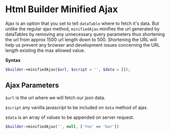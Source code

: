 # Html Builder Minified Ajax

Ajax is an option that you set to tell `dataTable` where to fetch it's data. 
But unlike the regular ajax method, `minifiedAjax` minifies the url generated by dataTables by removing any unnecessary query parameters thus shortening the url
from approx 1500 url length down to 500. 
Shortening the URL will help us prevent any browser and development issues concerning the URL length existing the max allowed value.


**Syntax**
```php
$builder->minifiedAjax($url, $script = '', $data = []);
```

## Ajax Parameters
`$url` is the url where we will fetch our json data.

`$script` any vanilla javascript to be included on `data` method of ajax.

`$data` is an array of values to be appended on server request.


```php
$builder->minifiedAjax('', null, ['foo' => 'bar'])
```


